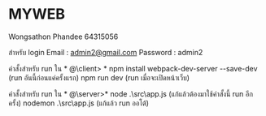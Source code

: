 # MYWEB
Wongsathon Phandee
64315056

สำหรับ login
Email : admin2@gmail.com
Password : admin2

คำสั้งสำหรับ run ใน * @\client> *
npm install webpack-dev-server --save-dev (run อันนี้ก่อนแค่ครั้งแรก)
npm run dev (run เมื่อจะเปิดหน้าเว็บ)

คำสั้งสำหรับ run ใน * @\server>*
node .\src\app.js (แก้แล้วต้องมาใช้คำสั้งนี้ run อีกครั้ง)
nodemon .\src\app.js (แก้แล้ว run ออโต้)
